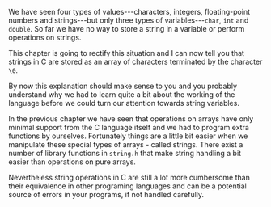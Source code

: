 We have seen four types of values---characters, integers, floating-point numbers and strings---but only three types of variables---`char`, `int` and `double`.  So far we have no way to store a string in a variable or perform operations on strings.

This chapter is going to rectify this situation and I can now tell you that strings in C are stored as an array of characters terminated by the  character `\0`.

By now this explanation should make sense to you and you probably understand why we had to learn quite a bit about the working of the language  before we could turn our attention towards string variables.

In the previous chapter we have seen that operations on arrays have  only minimal support from the C language itself and we had to program extra functions by ourselves. Fortunately things are a little bit easier when we manipulate these special types of arrays - called strings.  There exist a number of library functions in `string.h` that make string handling a bit easier than operations on pure arrays. 

Nevertheless string operations in  C are still a lot more cumbersome than their equivalence in other programing languages and can be a  potential source of errors in your programs, if not handled  carefully.
